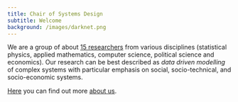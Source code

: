 ```yaml
---
title: Chair of Systems Design
subtitle: Welcome
background: /images/darknet.png
---
```


We are a group of about [15 researchers](/team/) from various disciplines (statistical physics, applied mathematics, computer science, political science and economics).
Our research can be best described as *data driven modelling* of complex systems with particular emphasis on social, socio-technical, and socio-economic systems.

[Here](/about/) you can find out more [about us](/about/).
